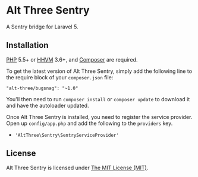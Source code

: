 # Alt Three Sentry

A Sentry bridge for Laravel 5.


## Installation

[PHP](https://php.net) 5.5+ or [HHVM](http://hhvm.com) 3.6+, and [Composer](https://getcomposer.org) are required.

To get the latest version of Alt Three Sentry, simply add the following line to the require block of your `composer.json` file:

```
"alt-three/bugsnag": "~1.0"
```

You'll then need to run `composer install` or `composer update` to download it and have the autoloader updated.

Once Alt Three Sentry is installed, you need to register the service provider. Open up `config/app.php` and add the following to the `providers` key.

* `'AltThree\Sentry\SentryServiceProvider'`


## License

Alt Three Sentry is licensed under [The MIT License (MIT)](LICENSE).

